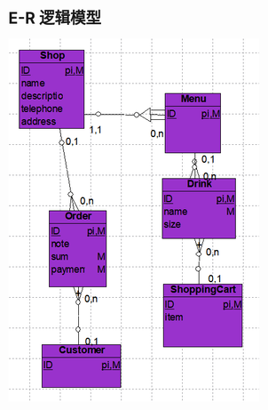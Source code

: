 # E-R 逻辑模型
![lanhsh](https://github.com/2018SystemAnalysis/Wechat-Odering-System/blob/master/assets/images/E-R.png)